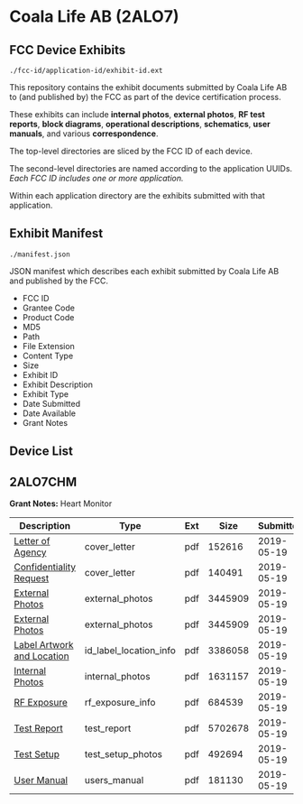 # Coala Life AB (2ALO7)
## FCC Device Exhibits

```
./fcc-id/application-id/exhibit-id.ext
```

This repository contains the exhibit documents submitted by Coala Life AB to (and published by) the FCC as part of the device certification process.

These exhibits can include **internal photos**, **external photos**, **RF test reports**, **block diagrams**, **operational descriptions**, **schematics**, **user manuals**, and various **correspondence**.

The top-level directories are sliced by the FCC ID of each device.

The second-level directories are named according to the application UUIDs. *Each FCC ID includes one or more application.*

Within each application directory are the exhibits submitted with that application. 

## Exhibit Manifest

```
./manifest.json
```

JSON manifest which describes each exhibit submitted by Coala Life AB and published by the FCC.

- FCC ID
- Grantee Code
- Product Code
- MD5
- Path
- File Extension
- Content Type
- Size
- Exhibit ID
- Exhibit Description
- Exhibit Type
- Date Submitted
- Date Available
- Grant Notes

## Device List
## 2ALO7CHM
**Grant Notes:** Heart Monitor

| Description | Type | Ext | Size | Submitted | Available |
| ----------- | ---- | --- | ---- | --------- | --------- |
| [Letter of Agency](2ALO7CHM/b11afcfea6ccd099280777f5d16cfb52/4282167.pdf) | cover_letter | pdf | 152616 | 2019-05-19 | 2019-05-19 |
| [Confidentiality Request](2ALO7CHM/b11afcfea6ccd099280777f5d16cfb52/4282168.pdf) | cover_letter | pdf | 140491 | 2019-05-19 | 2019-05-19 |
| [External Photos](2ALO7CHM/b11afcfea6ccd099280777f5d16cfb52/4282178.pdf) | external_photos | pdf | 3445909 | 2019-05-19 | 2019-05-19 |
| [External Photos](2ALO7CHM/b11afcfea6ccd099280777f5d16cfb52/4282178.pdf) | external_photos | pdf | 3445909 | 2019-05-19 | 2019-05-19 |
| [Label Artwork and Location](2ALO7CHM/b11afcfea6ccd099280777f5d16cfb52/4282180.pdf) | id_label_location_info | pdf | 3386058 | 2019-05-19 | 2019-05-19 |
| [Internal Photos](2ALO7CHM/b11afcfea6ccd099280777f5d16cfb52/4282179.pdf) | internal_photos | pdf | 1631157 | 2019-05-19 | 2019-05-19 |
| [RF Exposure](2ALO7CHM/b11afcfea6ccd099280777f5d16cfb52/4282181.pdf) | rf_exposure_info | pdf | 684539 | 2019-05-19 | 2019-05-19 |
| [Test Report](2ALO7CHM/b11afcfea6ccd099280777f5d16cfb52/4282175.pdf) | test_report | pdf | 5702678 | 2019-05-19 | 2019-05-19 |
| [Test Setup](2ALO7CHM/b11afcfea6ccd099280777f5d16cfb52/4282176.pdf) | test_setup_photos | pdf | 492694 | 2019-05-19 | 2019-05-19 |
| [User Manual](2ALO7CHM/b11afcfea6ccd099280777f5d16cfb52/4282169.pdf) | users_manual | pdf | 181130 | 2019-05-19 | 2019-05-19 |
